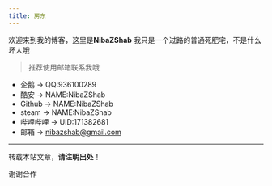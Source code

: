 ```yaml
---
title: 房东
---
```


欢迎来到我的博客，这里是**NibaZShab**
我只是一个过路的普通死肥宅，不是什么坏人哦

> 推荐使用邮箱联系我哦
>>  
- 企鹅 -> QQ:936100289
- 酷安 -> NAME:NibaZShab
- Github -> NAME:NibaZShab
- steam -> NAME:NibaZShab
- 哔哩哔哩 -> UID:171382681
- 邮箱 -> nibazshab@gmail.com

---

转载本站文章，**请注明出处**！

谢谢合作
